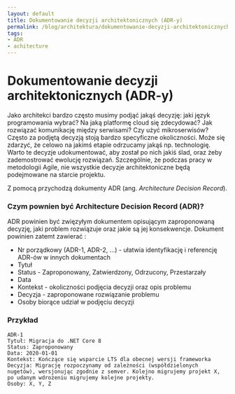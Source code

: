 ```yaml
---
layout: default
title: Dokumentowanie decyzji architektonicznych (ADR-y)
permalink: /blog/architektura/dokumentowanie-decyzji-architektonicznych-adr
tags: 
- ADR 
- achitecture
---
```


# Dokumentowanie decyzji architektonicznych (ADR-y)

Jako architekci bardzo często musimy podjąć jakąś decyzję: jaki język programowania wybrać? Na jaką platformę cloud się zdecydować? Jak rozwiązać komunikację między serwisami? Czy użyć mikroserwisów? Często za podjętą decyzją stoją bardzo specyficzne okoliczności. Może się zdarzyć, że celowo na jakimś etapie odrzucamy jakąś np. technologię. Warto te decyzje udokumentować, aby został po nich jakiś ślad, oraz żeby zademostrować ewolucję rozwiązań. Szczególnie, że podczas pracy w metodologii Agile, nie wszystkie decyzje architektoniczne będą podejmowane na starcie projektu.

Z pomocą przychodzą dokumenty ADR (ang. *Architecture Decision Record*).


### Czym pownien być Architecture Decision Record (ADR)?
ADR powinien być zwięzyłym dokumentem opisującym zaproponowaną decyzję, jaki problem rozwiązuje oraz jakie są jej konsekwencje. 
Dokument powinien zatemt zawierać :

- Nr porządkowy (ADR-1, ADR-2, ...) - ułatwia identyfikację i referencję ADR-ów w innych dokumentach
- Tytuł
- Status - Zaproponowany, Zatwierdzony, Odrzucony, Przestarzały
- Data
- Kontekst - okoliczności podjęcia decyzji oraz opis problemu
- Decyzja -  zaproponowane rozwiązanie problemu
- Osoby biorące udział w podjęciu decyzji


### Przykład


```
ADR-1
Tytuł: Migracja do .NET Core 8
Status: Zaproponowany
Data: 2020-01-01
Kontekst: Kończące się wsparcie LTS dla obecnej wersji frameworka
Decyzja: Migrację rozpoczynamy od zależności (współdzielonych nugetów), wersjonując zgodnie z semver. Kolejno migrujemy projekt X, po udanym wdrożeniu migrujemy kolejne projekty.
Osoby: X, Y, Z

```
